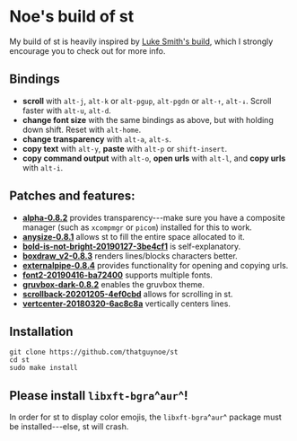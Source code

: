 # Noe's build of st

My build of st is heavily inspired by [Luke Smith's build](https://github.com/LukeSmithxyz/st), which I strongly encourage you to check out for more info.

## Bindings

* **scroll** with `alt-j`, `alt-k` or `alt-pgup`, `alt-pgdn` or `alt-↑`, `alt-↓`. Scroll faster with `alt-u`, `alt-d`.
* **change font size** with the same bindings as above, but with holding down shift. Reset with `alt-home`.
* **change transparency** with `alt-a`, `alt-s`.
* **copy text** with `alt-y`, **paste** with `alt-p` or `shift-insert`.
* **copy command output** with `alt-o`, **open urls** with `alt-l`, and **copy urls** with `alt-i`.

## Patches and features:

* [**alpha-0.8.2**](https://st.suckless.org/patches/alpha/st-alpha-0.8.2.diff) provides transparency---make sure you have a composite manager (such as `xcompmgr` or `picom`) installed for this to work.
* [**anysize-0.8.1**](https://st.suckless.org/patches/anysize/st-anysize-0.8.1.diff) allows st to fill the entire space allocated to it.
* [**bold-is-not-bright-20190127-3be4cf1**](https://st.suckless.org/patches/bold-is-not-bright/st-bold-is-not-bright-20190127-3be4cf1.diff) is self-explanatory.
* [**boxdraw_v2-0.8.3**](https://st.suckless.org/patches/boxdraw/st-boxdraw_v2-0.8.3.diff) renders lines/blocks characters better.
* [**externalpipe-0.8.4**](https://st.suckless.org/patches/externalpipe/st-externalpipe-0.8.4.diff) provides functionality for opening and copying urls.
* [**font2-20190416-ba72400**](https://st.suckless.org/patches/font2/st-font2-20190416-ba72400.diff) supports multiple fonts.
* [**gruvbox-dark-0.8.2**](https://st.suckless.org/patches/gruvbox/st-gruvbox-dark-0.8.2.diff) enables the gruvbox theme.
* [**scrollback-20201205-4ef0cbd**](https://st.suckless.org/patches/scrollback/st-scrollback-20201205-4ef0cbd.diff) allows for scrolling in st.
* [**vertcenter-20180320-6ac8c8a**](https://st.suckless.org/patches/vertcenter/st-vertcenter-20180320-6ac8c8a.diff) vertically centers lines.

## Installation

```
git clone https://github.com/thatguynoe/st
cd st
sudo make install
```

## Please install `libxft-bgra`^`aur`^!

In order for st to display color emojis, the `libxft-bgra`^`aur`^ package must be installed---else, st will crash.